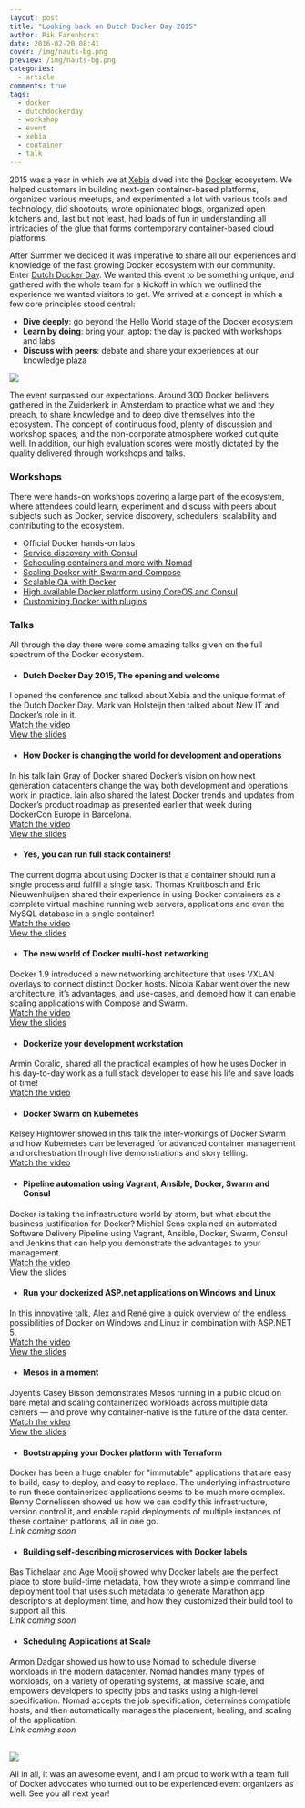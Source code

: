 ```yaml
---
layout: post
title: "Looking back on Dutch Docker Day 2015"
author: Rik Farenhorst
date: 2016-02-20 08:41
cover: /img/nauts-bg.png
preview: /img/nauts-bg.png
categories:
  - article
comments: true
tags:
  - docker
  - dutchdockerday
  - workshop
  - event
  - xebia
  - container
  - talk
---
```

2015 was a year in which we at [Xebia](https://www.xebia.com) dived into the [Docker](https://www.docker.com) ecosystem. We helped customers in building next-gen container-based platforms, organized various meetups, and experimented a lot with various tools and technology, did shootouts, wrote opinionated blogs, organized open kitchens and, last but not least, had loads of fun in understanding all intricacies of the glue that forms contemporary container-based cloud platforms.

After Summer we decided it was imperative to share all our experiences and knowledge of the fast growing Docker ecosystem with our community. Enter [Dutch Docker Day](http://www.dutchdockerday.nl). We wanted this event to be something unique, and gathered with the whole team for a kickoff in which we outlined the experience we wanted visitors to get. We arrived at a concept in which a few core principles stood central:

- **Dive deeply**: go beyond the Hello World stage of the Docker ecosystem
- **Learn by doing**: bring your laptop: the day is packed with workshops and labs
- **Discuss with peers**: debate and share your experiences at our knowledge plaza

<div>
  <img src="/img/2016-02-20-looking-back-on-dutch-docker-day-2015/ddd-tetris.jpg" />
</div>

The event surpassed our expectations. Around 300 Docker believers gathered in the Zuiderkerk in Amsterdam to practice what we and they preach, to share knowledge and to deep dive themselves into the ecosystem. The concept of continuous food, plenty of discussion and workshop spaces, and the non-corporate atmosphere worked out quite well. In addition, our high evaluation scores were mostly dictated by the quality delivered through workshops and talks.

### Workshops
There were hands-on workshops covering a large part of the ecosystem, where attendees could learn, experiment and discuss with peers about subjects such as Docker, service discovery, schedulers, scalability and contributing to the ecosystem.

- Official Docker hands-on labs
- [Service discovery with Consul](http://nauts.io/workshop-docker-consul/)
- [Scheduling containers and more with Nomad](http://nauts.io/workshop-nomad)
- [Scaling Docker with Swarm and Compose](http://nauts.io/workshop-swarm)
- [Scalable QA with Docker](http://bit.ly/slides-scale-qa)
- [High available Docker platform using CoreOS and Consul](http://nauts.io/workshop-docker-coreos-and-consul)
- [Customizing Docker with plugins](http://nauts.io/workshop-docker-plugins)

### Talks
All through the day there were some amazing talks given on the full spectrum of the Docker ecosystem.

- #### Dutch Docker Day 2015, The opening and welcome
I opened the conference and talked about Xebia and the unique format of the Dutch Docker Day. Mark van Holsteijn then talked about New IT and Docker’s role in it.   
[Watch the video](/videos/2016/02/09/dutchdockerday-opening-and-welcome/)   
[View the slides](http://www.slideshare.net/xebia/opening-welcome-dutch-docker-day)

- #### How Docker is changing the world for development and operations
In his talk Iain Gray of Docker shared Docker’s vision on how next generation datacenters change the way both development and operations work in practice. Iain also shared the latest Docker trends and updates from Docker’s product roadmap as presented earlier that week during DockerCon Europe in Barcelona.   
[Watch the video](/videos/2016/02/09/how-docker-is-changing-the-world-for-devops/)   
[View the slides](http://www.slideshare.net/xebia/dutch-docker-day-how-docker-is-changing-the-world-for-development-and-operations)

- #### Yes, you can run full stack containers!
The current dogma about using Docker is that a container should run a single process and fulfill a single task. Thomas Kruitbosch and Eric Nieuwenhuijsen shared their experience in using Docker containers as a complete virtual machine running web servers, applications and even the MySQL database in a single container!   
[Watch the video](/videos/2016/02/09/yes-you-can-run-full-stack-containers/)   
[View the slides](http://www.slideshare.net/xebia/dutch-docker-day-yes-you-can-run-full-stack-containers)

- #### The new world of Docker multi-host networking
Docker 1.9 introduced a new networking architecture that uses VXLAN overlays to connect distinct Docker hosts. Nicola Kabar went over the new architecture, it’s advantages, and use-cases, and demoed how it can enable scaling applications with Compose and Swarm.   
[Watch the video](/videos/2016/02/09/the-new-world-of-docker-multihost-networking/)   
[View the slides](http://www.slideshare.net/xebia/dutch-docker-day-the-new-world-of-docker-multihost-networking)

- #### Dockerize your development workstation
Armin Coralic, shared all the practical examples of how he uses Docker in his day-to-day work as a full stack developer to ease his life and save loads of time!   
[Watch the video](/videos/2016/02/09/dockerize-your-development-workstation/)

- #### Docker Swarm on Kubernetes
Kelsey Hightower showed in this talk the inter-workings of Docker Swarm and how Kubernetes can be leveraged for advanced container management and orchestration through live demonstrations and story telling.   
[Watch the video](/videos/2016/02/09/docker-swarm-on-kubernetes/)

- #### Pipeline automation using Vagrant, Ansible, Docker, Swarm and Consul
Docker is taking the infrastructure world by storm, but what about the business justification for Docker? Michiel Sens explained an automated Software Delivery Pipeline using Vagrant, Ansible, Docker, Swarm, Consul and Jenkins that can help you demonstrate the advantages to your management.   
[Watch the video](/videos/2016/02/09/pipeline-automation-using-vagrant-ansible-docker-swarm-and-consul/)   
[View the slides](http://www.slideshare.net/xebia/dutch-docker-day-2015-pipeline-automation-using-vagrant-ansible-docker-swarm-consul-and-jenkins)

- #### Run your dockerized ASP.net applications on Windows and Linux
In this innovative talk, Alex and René give a quick overview of the endless possibilities of Docker on Windows and Linux in combination with ASP.NET 5.   
[Watch the video](/videos/2016/02/09/run-your-dockerized-applications-on-windows-and-linux/)   
[View the slides](http://www.slideshare.net/xebia/dutch-docker-day-2015-run-your-dockerized-aspnet-applications-on-windows-and-linux)

- #### Mesos in a moment
Joyent’s Casey Bisson demonstrates Mesos running in a public cloud on bare metal and scaling containerized workloads across multiple data centers — and prove why container-native is the future of the data center.   
[Watch the video](/videos/2016/02/09/mesos-in-a-moment/)   
[View the slides](http://www.slideshare.net/xebia/dutch-docker-day-2015-mesos-in-a-moment)

- #### Bootstrapping your Docker platform with Terraform
Docker has been a huge enabler for "immutable" applications that are easy to build, easy to deploy, and easy to replace. The underlying infrastructure to run these containerized applications seems to be much more complex. Benny Cornelissen showed us how we can codify this infrastructure, version control it, and enable rapid deployments of multiple instances of these container platforms, all in one go.   
*Link coming soon*

- #### Building self-describing microservices with Docker labels
Bas Tichelaar and Age Mooij showed why Docker labels are the perfect place to store build-time metadata, how they wrote a simple command line deployment tool that uses such metadata to generate Marathon app descriptors at deployment time, and how they customized their build tool to support all this.   
*Link coming soon*

- #### Scheduling Applications at Scale
Armon Dadgar showed us how to use Nomad to schedule diverse workloads in the modern datacenter. Nomad handles many types of workloads, on a variety of operating systems, at massive scale, and empowers developers to specify jobs and tasks using a high-level specification. Nomad accepts the job specification, determines compatible hosts, and then automatically manages the placement, healing, and scaling of the application.   
*Link coming soon*

<br/>
<div>
  <img src="/img/2016-02-20-looking-back-on-dutch-docker-day-2015/ddd-ambience.jpg" />
</div>


All in all, it was an awesome event, and I am proud to work with a team full of Docker advocates who turned out to be experienced event organizers as well. See you all next year!

